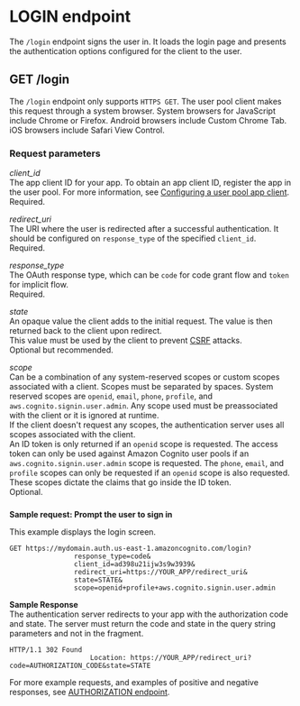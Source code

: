 # LOGIN endpoint<a name="login-endpoint"></a>

The `/login` endpoint signs the user in\. It loads the login page and presents the authentication options configured for the client to the user\.

## GET /login<a name="get-login"></a>

The `/login` endpoint only supports `HTTPS GET`\. The user pool client makes this request through a system browser\. System browsers for JavaScript include Chrome or Firefox\. Android browsers include Custom Chrome Tab\. iOS browsers include Safari View Control\.

### Request parameters<a name="get-login-request-parameters"></a>

*client\_id*  
The app client ID for your app\. To obtain an app client ID, register the app in the user pool\. For more information, see [Configuring a user pool app client](user-pool-settings-client-apps.md)\.  
Required\.

*redirect\_uri*  
The URI where the user is redirected after a successful authentication\. It should be configured on `response_type` of the specified `client_id`\.  
Required\.

*response\_type*  
The OAuth response type, which can be `code` for code grant flow and `token` for implicit flow\.  
Required\.

*state*  
An opaque value the client adds to the initial request\. The value is then returned back to the client upon redirect\.  
This value must be used by the client to prevent [CSRF](https://en.wikipedia.org/wiki/Cross-site_request_forgery) attacks\.  
Optional but recommended\.

*scope*  
Can be a combination of any system\-reserved scopes or custom scopes associated with a client\. Scopes must be separated by spaces\. System reserved scopes are `openid`, `email`, `phone`, `profile`, and `aws.cognito.signin.user.admin`\. Any scope used must be preassociated with the client or it is ignored at runtime\.  
If the client doesn't request any scopes, the authentication server uses all scopes associated with the client\.  
An ID token is only returned if an `openid` scope is requested\. The access token can only be used against Amazon Cognito user pools if an `aws.cognito.signin.user.admin` scope is requested\. The `phone`, `email`, and `profile` scopes can only be requested if an `openid` scope is also requested\. These scopes dictate the claims that go inside the ID token\.  
Optional\.

### <a name="get-login-request-sample"></a>

**Sample request: Prompt the user to sign in**

This example displays the login screen\.

```
GET https://mydomain.auth.us-east-1.amazoncognito.com/login?
                response_type=code&
                client_id=ad398u21ijw3s9w3939&
                redirect_uri=https://YOUR_APP/redirect_uri&
                state=STATE&
                scope=openid+profile+aws.cognito.signin.user.admin
```

**Sample Response**  
The authentication server redirects to your app with the authorization code and state\. The server must return the code and state in the query string parameters and not in the fragment\.

```
HTTP/1.1 302 Found
                    Location: https://YOUR_APP/redirect_uri?code=AUTHORIZATION_CODE&state=STATE
```

For more example requests, and examples of positive and negative responses, see [AUTHORIZATION endpoint](authorization-endpoint.md)\.